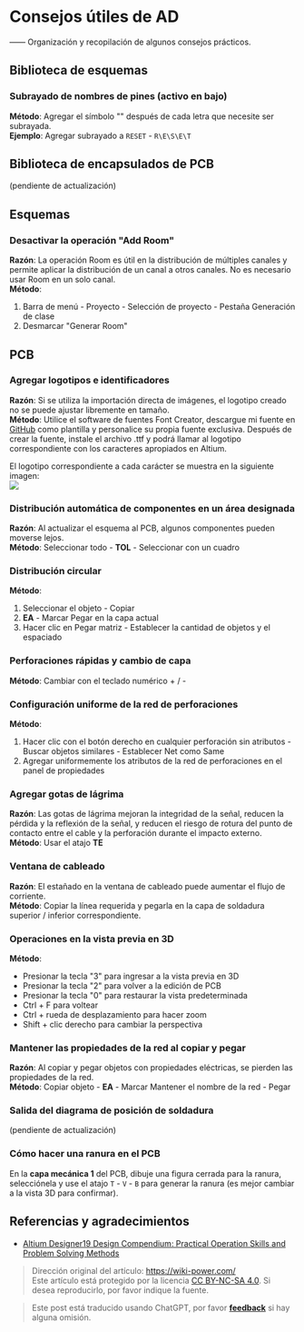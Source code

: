 # Consejos útiles de AD

—— Organización y recopilación de algunos consejos prácticos.

## Biblioteca de esquemas

### Subrayado de nombres de pines (activo en bajo)

**Método**: Agregar el símbolo "\" después de cada letra que necesite ser subrayada.  
**Ejemplo**: Agregar subrayado a `RESET` - `R\E\S\E\T`

## Biblioteca de encapsulados de PCB

(pendiente de actualización)

## Esquemas

### Desactivar la operación "Add Room"

**Razón**: La operación Room es útil en la distribución de múltiples canales y permite aplicar la distribución de un canal a otros canales. No es necesario usar Room en un solo canal.  
**Método**:

1. Barra de menú - Proyecto - Selección de proyecto - Pestaña Generación de clase
2. Desmarcar "Generar Room"

## PCB

### Agregar logotipos e identificadores

**Razón**: Si se utiliza la importación directa de imágenes, el logotipo creado no se puede ajustar libremente en tamaño.  
**Método**: Utilice el software de fuentes Font Creator, descargue mi fuente en [GitHub](https://github.com/linyuxuanlin/Modularity_of_Functional_Circuit/tree/master/%E4%B8%93%E7%94%A8%E5%AD%97%E4%BD%93) como plantilla y personalice su propia fuente exclusiva. Después de crear la fuente, instale el archivo .ttf y podrá llamar al logotipo correspondiente con los caracteres apropiados en Altium.

El logotipo correspondiente a cada carácter se muestra en la siguiente imagen:  
![](https://f004.backblazeb2.com/file/wiki-media/img/20200207200606.png)

### Distribución automática de componentes en un área designada

**Razón**: Al actualizar el esquema al PCB, algunos componentes pueden moverse lejos.  
**Método**: Seleccionar todo - **TOL** - Seleccionar con un cuadro

### Distribución circular

**Método**:

1. Seleccionar el objeto - Copiar
2. **EA** - Marcar Pegar en la capa actual
3. Hacer clic en Pegar matriz - Establecer la cantidad de objetos y el espaciado

### Perforaciones rápidas y cambio de capa

**Método**: Cambiar con el teclado numérico + / -

### Configuración uniforme de la red de perforaciones

**Método**:

1. Hacer clic con el botón derecho en cualquier perforación sin atributos - Buscar objetos similares - Establecer Net como Same
2. Agregar uniformemente los atributos de la red de perforaciones en el panel de propiedades

### Agregar gotas de lágrima

**Razón**: Las gotas de lágrima mejoran la integridad de la señal, reducen la pérdida y la reflexión de la señal, y reducen el riesgo de rotura del punto de contacto entre el cable y la perforación durante el impacto externo.  
**Método**: Usar el atajo **TE**

### Ventana de cableado

**Razón**: El estañado en la ventana de cableado puede aumentar el flujo de corriente.  
**Método**: Copiar la línea requerida y pegarla en la capa de soldadura superior / inferior correspondiente.

### Operaciones en la vista previa en 3D

**Método**:

- Presionar la tecla "3" para ingresar a la vista previa en 3D
- Presionar la tecla "2" para volver a la edición de PCB
- Presionar la tecla "0" para restaurar la vista predeterminada
- Ctrl + F para voltear
- Ctrl + rueda de desplazamiento para hacer zoom
- Shift + clic derecho para cambiar la perspectiva

### Mantener las propiedades de la red al copiar y pegar

**Razón**: Al copiar y pegar objetos con propiedades eléctricas, se pierden las propiedades de la red.  
**Método**: Copiar objeto - **EA** - Marcar Mantener el nombre de la red - Pegar

### Salida del diagrama de posición de soldadura

(pendiente de actualización)

### Cómo hacer una ranura en el PCB

En la **capa mecánica 1** del PCB, dibuje una figura cerrada para la ranura, selecciónela y use el atajo `T` - `V` - `B` para generar la ranura (es mejor cambiar a la vista 3D para confirmar).

## Referencias y agradecimientos

- [Altium Designer19 Design Compendium: Practical Operation Skills and Problem Solving Methods](https://item.jd.com/12756518.html)

> Dirección original del artículo: <https://wiki-power.com/>  
> Este artículo está protegido por la licencia [CC BY-NC-SA 4.0](https://creativecommons.org/licenses/by/4.0/deed.zh). Si desea reproducirlo, por favor indique la fuente.

> Este post está traducido usando ChatGPT, por favor [**feedback**](https://github.com/linyuxuanlin/Wiki_MkDocs/issues/new) si hay alguna omisión.